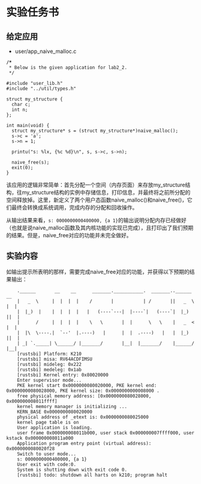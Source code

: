 # 实验任务书

## **给定应用**

* user/app\_naive\_malloc.c

<pre class="language-c"><code class="lang-c"><strong>/*
</strong> * Below is the given application for lab2_2.
 */

#include "user_lib.h"
#include "../util/types.h"

struct my_structure {
  char c;
  int n;
};

int main(void) {
  struct my_structure* s = (struct my_structure*)naive_malloc();
  s->c = 'a';
  s->n = 1;

  printu("s: %lx, {%c %d}\n", s, s->c, s->n);

  naive_free(s);
  exit(0);
}
</code></pre>

该应用的逻辑非常简单：首先分配一个空间（内存页面）来存放my\_structure结构，往my\_structure结构的实例中存储信息，打印信息，并最终将之前所分配的空间释放掉。这里，新定义了两个用户态函数naive\_malloc()和naive\_free()，它们最终会转换成系统调用，完成内存的分配和回收操作。

从输出结果来看，`s: 0000000000400000, {a 1}`的输出说明分配内存已经做好（也就是说naive\_malloc函数及其内核功能的实现已完成），且打印出了我们预期的结果。但是，naive\_free对应的功能并未完全做好。

## **实验内容**

如输出提示所表明的那样，需要完成naive\_free对应的功能，并获得以下预期的结果输出：

```
    .______       __    __      _______.___________.  _______..______   __
    |   _  \     |  |  |  |    /       |           | /       ||   _  \ |  |
    |  |_)  |    |  |  |  |   |   (----`---|  |----`|   (----`|  |_)  ||  |
    |      /     |  |  |  |    \   \       |  |      \   \    |   _  < |  |
    |  |\  \----.|  `--'  |.----)   |      |  |  .----)   |   |  |_)  ||  |
    | _| `._____| \______/ |_______/       |__|  |_______/    |______/ |__|
    [rustsbi] Platform: K210
    [rustsbi] misa: RV64ACDFIMSU
    [rustsbi] mideleg: 0x222
    [rustsbi] medeleg: 0x1ab
    [rustsbi] Kernel entry: 0x80020000
    Enter supervisor mode...
    PKE kernel start 0x0000000080020000, PKE kernel end: 0x0000000080028000, PKE kernel size: 0x0000000000008000 .
    free physical memory address: [0x0000000080028000, 0x000000008011ffff]
    kernel memory manager is initializing ...
    KERN_BASE 0x0000000080020000
    physical address of _etext is: 0x0000000080025000
    kernel page table is on
    User application is loading.
    user frame 0x000000008011b000, user stack 0x000000007ffff000, user kstack 0x000000008011a000
    Application program entry point (virtual address): 0x0000000080020f28
    Switch to user mode...
    s: 0000000000400000, {a 1}
    User exit with code:0.
    System is shutting down with exit code 0.
    [rustsbi] todo: shutdown all harts on k210; program halt  
```
